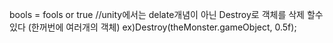 bools = fools or true
//unity에서는 delate개념이 아닌 Destroy로 객체를 삭제 할수 있다 (한꺼번에 여러개의 객체)
ex)Destroy(theMonster.gameObject, 0.5f);
